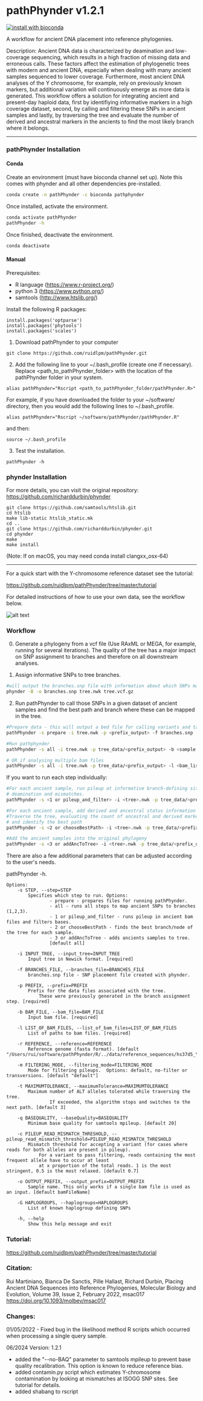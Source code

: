 # pathPhynder v1.2.1

[![install with bioconda](https://img.shields.io/badge/install%20with-bioconda-brightgreen.svg?style=flat)](http://bioconda.github.io/recipes/phynder/README.html)

A workflow for ancient DNA placement into reference phylogenies.

Description: Ancient DNA data is characterized by deamination and low-coverage sequencing, which results in a high fraction of missing data and erroneous calls. These factors affect the estimation of phylogenetic trees with modern and ancient DNA, especially when dealing with many ancient samples sequenced to lower coverage. Furthermore, most ancient DNA analyses of the Y chromosome, for example, rely on previously known markers, but additional variation will continuously emerge as more data is generated. This workflow offers a solution for integrating ancient and present-day haploid data, first by identifiying informative markers in a high coverage dataset, second, by calling and filtering these SNPs in ancient samples and lastly, by traversing the tree and evaluate the number of derived and ancestral markers in the ancients to find the most likely branch where it belongs.


_________________________________________________

### pathPhynder Installation

#### Conda

Create an environment (must have bioconda channel set up). Note this comes with phynder and all other dependencies pre-installed.

``` bash
conda create -n pathPhynder -c bioconda pathphynder
```

Once installed, activate the environment.

```bash
conda activate pathPhynder
pathPhynder -h
```

Once finished, deactivate the environment.

```bash
conda deactivate
```

#### Manual

Prerequisites:

 - R language (https://www.r-project.org/)
 - python 3 (https://www.python.org/)
 - samtools (http://www.htslib.org/)


Install the following R packages:
```
install.packages('optparse')
install.packages('phytools')
install.packages('scales')
```

1) Download pathPhynder to your computer
```
git clone https://github.com/ruidlpm/pathPhynder.git
```

2) Add the following line to your ~/.bash_profile (create one if necessary). Replace <path_to_pathPhynder_folder> with the location of the pathPhynder folder in your system.
```
alias pathPhynder="Rscript <path_to_pathPhynder_folder/pathPhynder.R>"
```
For example, if you have downloaded the folder to your ~/software/ directory, then you would add the following lines to ~/.bash_profile.
```
alias pathPhynder="Rscript ~/software/pathPhynder/pathPhynder.R"
```
and then:
```
source ~/.bash_profile
```

3) Test the installation.

```
pathPhynder -h
```

### phynder Installation

For more details, you can visit the original repository:
https://github.com/richarddurbin/phynder

```
git clone https://github.com/samtools/htslib.git
cd htslib
make lib-static htslib_static.mk
cd ..
git clone https://github.com/richarddurbin/phynder.git
cd phynder
make
make install
```

(Note: If on macOS, you may need conda install clangxx_osx-64)
_________________________________________________

For a quick start with the Y-chromosome reference dataset see the tutorial:

https://github.com/ruidlpm/pathPhynder/tree/master/tutorial


For detailed instructions of how to use your own data, see the workflow below.


![alt text](figures/workflow.png)


### Workflow

0) Generate a phylogeny from a vcf file (Use RAxML or MEGA, for example, running for several iterations). The quality of the tree has a major impact on SNP assignment to branches and therefore on all downstream analyses.

1) Assign informative SNPs to tree branches.

```bash
#will output the branches.snp file with information about which SNPs map to each branch of the tree.
phynder -B -o branches.snp tree.nwk tree.vcf.gz

```

2) Run pathPhynder to call those SNPs in a given dataset of ancient samples and find the best path and branch where these can be mapped in the tree.

```bash
#Prepare data - this will output a bed file for calling variants and tables for pylogenetic placement
pathPhynder -s prepare -i tree.nwk -p <prefix_output> -f branches.snp

#Run pathphynder
pathPhynder -s all -i tree.nwk -p tree_data/<prefix_output> -b <sample.bam>

# OR if analysing multiple bam files
pathPhynder -s all -i tree.nwk -p tree_data/<prefix_output> -l <bam_list>
```

If you want to run each step individually:
```bash
#For each ancient sample, run pileup at informative branch-defining sites, filtering for
# deamination and mismatches. 
pathPhynder -s <1 or pileup_and_filter> -i <tree>.nwk -p tree_data/<prefix_output> -l <sample.list>

#For each ancient sample, add derived and ancestral status information at each branch of the tree.
#Traverse the tree, evaluating the count of ancestral and derived markers at each branch,
# and identify the best path
pathPhynder -s <2 or chooseBestPath> -i <tree>.nwk -p tree_data/<prefix_output> -l <bam_list>

#Add the ancient samples into the original phylogeny
pathPhynder -s <3 or addAncToTree> -i <tree>.nwk -p tree_data/<prefix_output> -l <bam_list>
```


There are also a few additional parameters that can be adjusted according to the user's needs.

pathPhynder -h.
```
Options:
	-s STEP, --step=STEP
		Specifies which step to run. Options:
    			- prepare - prepares files for running pathPhynder.
    			- all - runs all steps to map ancient SNPs to branches (1,2,3).
    			- 1 or pileup_and_filter - runs pileup in ancient bam files and filters bases.
    			- 2 or chooseBestPath - finds the best branch/node of the tree for each sample.
    			- 3 or addAncToTree - adds ancients samples to tree.
    			[default all]

	-i INPUT_TREE, --input_tree=INPUT_TREE
		Input tree in Newick format. [required]

	-f BRANCHES_FILE, --branches_file=BRANCHES_FILE
		branches.snp file - SNP placement file created with phynder.

	-p PREFIX, --prefix=PREFIX
		Prefix for the data files associated with the tree.
        	These were previously generated in the branch assignment step. [required]

	-b BAM_FILE, --bam_file=BAM_FILE
		Input bam file. [required]

	-l LIST_OF_BAM_FILES, --list_of_bam_files=LIST_OF_BAM_FILES
		List of paths to bam files. [required]

	-r REFERENCE, --reference=REFERENCE
		Reference genome (fasta format). [default "/Users/rui/software/pathPhynder/R/../data/reference_sequences/hs37d5_Y.fa.gz"]

	-m FILTERING_MODE, --filtering_mode=FILTERING_MODE
		Mode for filtering pileups.  Options: default, no-filter or transversions. [default "default"]

	-t MAXIMUMTOLERANCE, --maximumTolerance=MAXIMUMTOLERANCE
		Maximum number of ALT alleles tolerated while traversing the tree.
                If exceeded, the algorithm stops and switches to the next path. [default 3]

	-q BASEQUALITY, --baseQuality=BASEQUALITY
		Minimum base quality for samtools mpileup. [default 20]

	-c PILEUP_READ_MISMATCH_THRESHOLD, --pileup_read_mismatch_threshold=PILEUP_READ_MISMATCH_THRESHOLD
		Mismatch threshold for accepting a variant (for cases where reads for both alleles are present in pileup).
        	For a variant to pass filtering, reads containing the most frequent allele have to occur at least
        	at x proportion of the total reads. 1 is the most stringent, 0.5 is the most relaxed. [default 0.7]

	-o OUTPUT_PREFIX, --output_prefix=OUTPUT_PREFIX
		Sample name. This only works if a single bam file is used as an input. [default bamFileName]

	-G HAPLOGROUPS, --haplogroups=HAPLOGROUPS
		List of known haplogroup defining SNPs

	-h, --help
		Show this help message and exit

```


### Tutorial:

https://github.com/ruidlpm/pathPhynder/tree/master/tutorial


### Citation:

Rui Martiniano, Bianca De Sanctis, Pille Hallast, Richard Durbin,
Placing Ancient DNA Sequences into Reference Phylogenies,
Molecular Biology and Evolution, Volume 39, Issue 2, February 2022, msac017
https://doi.org/10.1093/molbev/msac017



### Changes:

01/05/2022 - Fixed bug in the likelihood method R scripts which occurred when processing a single query sample.

06/2024 Version: 1.2.1
- added the "--no-BAQ" parameter to samtools mpileup to prevent base quality recalibration. This option is known to reduce reference bias.
- added contamin.py script which estimates Y-chromosome contamination by looking at mismatches at ISOGG SNP sites. See tutorial for details.
- added shabang to rscript

